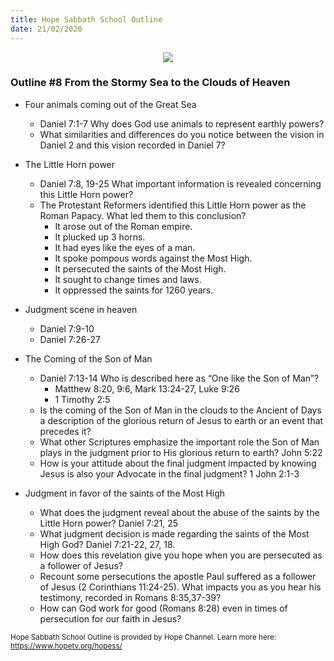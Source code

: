 ```yaml
---
title: Hope Sabbath School Outline
date: 21/02/2020
---
```


<center><img src="https://sabbath-school.adventech.io/api/v1/images/misc/hope-ss-logo.jpg" /></center>

### Outline #8 From the Stormy Sea to the Clouds of Heaven

*  Four animals coming out of the Great Sea
	* Daniel 7:1-7 Why does God use animals to represent earthly powers?
	* What similarities and differences do you notice between the vision in Daniel 2 and this vision recorded in Daniel 7?

*  The Little Horn power
	* Daniel 7:8, 19-25 What important information is revealed concerning this Little Horn power?
	* The Protestant Reformers identified this Little Horn power as the Roman Papacy.  What led them to this conclusion?
		* It arose out of the Roman empire.
		* It plucked up 3 horns.
		* It had eyes like the eyes of a man.
		* It spoke pompous words against the Most High.
		* It persecuted the saints of the Most High.
		* It sought to change times and laws.
		* It oppressed the saints for 1260 years.

*  Judgment scene in heaven
	* Daniel 7:9-10
	* Daniel 7:26-27

*  The Coming of the Son of Man
	* Daniel 7:13-14 Who is described here as “One like the Son of Man”?
		* Matthew 8:20, 9:6, Mark 13:24-27, Luke 9:26
		* 1 Timothy 2:5
	* Is the coming of the Son of Man in the clouds to the Ancient of Days a description of the glorious return of Jesus to earth or an event that precedes it?
	* What other Scriptures emphasize the important role the Son of Man plays in the judgment prior to His glorious return to earth? John 5:22
	* How is your attitude about the final judgment impacted by knowing Jesus is also your Advocate in the final judgment? 1 John 2:1-3

*  Judgment in favor of the saints of the Most High
	* What does the judgment reveal about the abuse of the saints by the Little Horn power? Daniel 7:21, 25
	* What judgment decision is made regarding the saints of the Most High God? Daniel 7:21-22, 27, 18.
	* How does this revelation give you hope when you are persecuted as a follower of Jesus?
	* Recount some persecutions the apostle Paul suffered as a follower of Jesus (2 Corinthians 11:24-25). What impacts you as you hear his testimony, recorded in Romans 8:35,37-39?
	* How can God work for good (Romans 8:28) even in times of persecution for our faith in Jesus?


<small>Hope Sabbath School Outline is provided by Hope Channel. Learn more here: https://www.hopetv.org/hopess/</small>